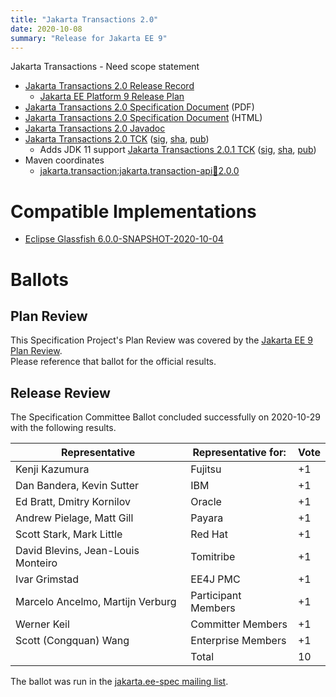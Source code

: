 ```yaml
---
title: "Jakarta Transactions 2.0"
date: 2020-10-08
summary: "Release for Jakarta EE 9"
---
```

Jakarta Transactions - Need scope statement

* [Jakarta Transactions 2.0 Release Record](https://projects.eclipse.org/projects/ee4j.jta/releases/2.0.0)
  * [Jakarta EE Platform 9 Release Plan](https://eclipse-ee4j.github.io/jakartaee-platform/jakartaee9/JakartaEE9ReleasePlan)
* [Jakarta Transactions 2.0 Specification Document](./jakarta-transactions-spec-2.0.pdf) (PDF)
* [Jakarta Transactions 2.0 Specification Document](./jakarta-transactions-spec-2.0.html) (HTML)
* [Jakarta Transactions 2.0 Javadoc](./apidocs)
* [Jakarta Transactions 2.0 TCK](https://download.eclipse.org/jakartaee/transactions/2.0/jakarta-transactions-tck-2.0.0.zip)  ([sig](https://download.eclipse.org/jakartaee/transactions/2.0/jakarta-transactions-tck-2.0.0.zip.sig),  [sha](https://download.eclipse.org/jakartaee/transactions/2.0/jakarta-transactions-tck-2.0.0.zip.sha256),  [pub](https://raw.githubusercontent.com/jakartaee/specification-committee/master/jakartaee-spec-committee.pub))
   * Adds JDK 11 support [Jakarta Transactions 2.0.1 TCK](https://download.eclipse.org/jakartaee/transactions/2.0/jakarta-transactions-tck-2.0.1.zip)  ([sig](https://download.eclipse.org/jakartaee/transactions/2.0/jakarta-transactions-tck-2.0.1.zip.sig),  [sha](https://download.eclipse.org/jakartaee/transactions/2.0/jakarta-transactions-tck-2.0.1.zip.sha256),  [pub](https://raw.githubusercontent.com/jakartaee/specification-committee/master/jakartaee-spec-committee.pub))
* Maven coordinates
  * [jakarta.transaction:jakarta.transaction-api:jar:2.0.0](https://repo1.maven.org/maven2/jakarta/transaction/jakarta.transaction-api/2.0.0/jakarta.transaction-api-2.0.0.jar)


# Compatible Implementations

* [Eclipse Glassfish 6.0.0-SNAPSHOT-2020-10-04](https://github.com/eclipse-ee4j/glassfish/releases/download/6.0.0-M3-2020-10-04/glassfish-6.0.0-M3-2020-10-04.zip)

# Ballots

## Plan Review

[//]: # (For Jakarta EE 9, the Platform Plan Review covered 95% of the Specification Projects.  For those Projects, just use the following statement in this Plan Review section:)

This Specification Project's Plan Review was covered by the [Jakarta EE 9 Plan Review](https://jakarta.ee/specifications/platform/9/).  
Please reference that ballot for the official results.

[//]: # (If your Project was required to do a standalone Plan Review...  You'll need to perform an official Plan Review ballot and record the results here.)

## Release Review

The Specification Committee Ballot concluded successfully on 2020-10-29 with the following results.

| Representative                                      | Representative for: | Vote |
|-----------------------------------------------------|---------------------|------|
| Kenji Kazumura                                      | Fujitsu             |  +1  |
| Dan Bandera, Kevin Sutter                           | IBM                 |  +1  |
| Ed Bratt, Dmitry Kornilov                           | Oracle              |  +1  |
| Andrew Pielage, Matt Gill                           | Payara              |  +1  |
| Scott Stark, Mark Little                            | Red Hat             |  +1  |
| David Blevins, Jean-Louis Monteiro                  | Tomitribe           |  +1  |
| Ivar Grimstad                                       | EE4J PMC            |  +1  |
| Marcelo Ancelmo, Martijn Verburg                    | Participant Members |  +1  |
| Werner Keil                                         | Committer Members   |  +1  |
| Scott (Congquan) Wang                               | Enterprise Members  |  +1  |
|                                                     | Total               |  10  |

The ballot was run in the [jakarta.ee-spec mailing list](https://www.eclipse.org/lists/jakarta.ee-spec/msg01066.html).
